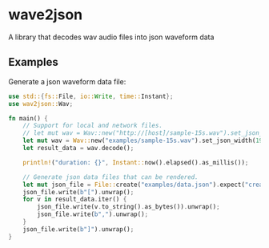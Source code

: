 # wave2json

A library that decodes wav audio files into json waveform data

## Examples

Generate a json waveform data file:

```rust
use std::{fs::File, io::Write, time::Instant};
use wav2json::Wav;

fn main() {
    // Support for local and network files.
    // let mut wav = Wav::new("http://[host]/sample-15s.wav").set_json_width(1920);
    let mut wav = Wav::new("examples/sample-15s.wav").set_json_width(1920);
    let result_data = wav.decode();

    println!("duration: {}", Instant::now().elapsed().as_millis());

    // Generate json data files that can be rendered.
    let mut json_file = File::create("examples/data.json").expect("create failed");
    json_file.write(b"[").unwrap();
    for v in result_data.iter() {
        json_file.write(v.to_string().as_bytes()).unwrap();
        json_file.write(b",").unwrap();
    }
    json_file.write(b"]").unwrap();
}
```